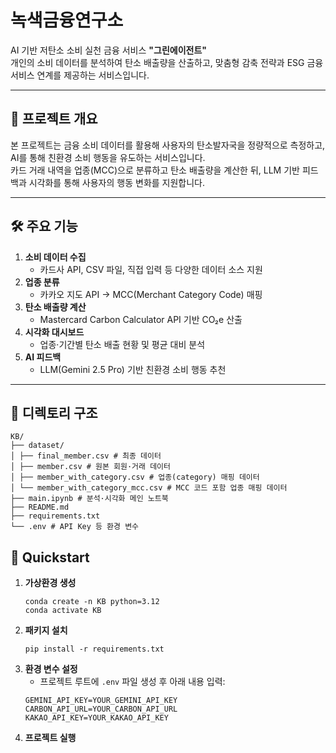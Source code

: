 # 녹색금융연구소

AI 기반 저탄소 소비 실천 금융 서비스 **"그린에이전트"**  
개인의 소비 데이터를 분석하여 탄소 배출량을 산출하고, 맞춤형 감축 전략과 ESG 금융 서비스 연계를 제공하는 서비스입니다.

---

## 📌 프로젝트 개요
본 프로젝트는 금융 소비 데이터를 활용해 사용자의 탄소발자국을 정량적으로 측정하고, AI를 통해 친환경 소비 행동을 유도하는 서비스입니다.  
카드 거래 내역을 업종(MCC)으로 분류하고 탄소 배출량을 계산한 뒤, LLM 기반 피드백과 시각화를 통해 사용자의 행동 변화를 지원합니다.

---

## 🛠 주요 기능
1. **소비 데이터 수집**
   - 카드사 API, CSV 파일, 직접 입력 등 다양한 데이터 소스 지원
2. **업종 분류**
   - 카카오 지도 API → MCC(Merchant Category Code) 매핑
3. **탄소 배출량 계산**
   - Mastercard Carbon Calculator API 기반 CO₂e 산출
4. **시각화 대시보드**
   - 업종·기간별 탄소 배출 현황 및 평균 대비 분석
5. **AI 피드백**
   - LLM(Gemini 2.5 Pro) 기반 친환경 소비 행동 추천

---

## 📂 디렉토리 구조 
   ```
KB/
├── dataset/
│ ├── final_member.csv # 최종 데이터
│ ├── member.csv # 원본 회원·거래 데이터
│ ├── member_with_category.csv # 업종(category) 매핑 데이터
│ └── member_with_category_mcc.csv # MCC 코드 포함 업종 매핑 데이터
├── main.ipynb # 분석·시각화 메인 노트북
├── README.md
├── requirements.txt
└── .env # API Key 등 환경 변수
   ```
## 🚀 Quickstart

1. **가상환경 생성**
   ```
   conda create -n KB python=3.12
   conda activate KB
    ```
2. **패키지 설치**
    ```
   pip install -r requirements.txt
    ```
3. **환경 변수 설정**
   - 프로젝트 루트에 `.env` 파일 생성 후 아래 내용 입력:
   ```
   GEMINI_API_KEY=YOUR_GEMINI_API_KEY
   CARBON_API_URL=YOUR_CARBON_API_URL
   KAKAO_API_KEY=YOUR_KAKAO_API_KEY
   ```
4. **프로젝트 실행**